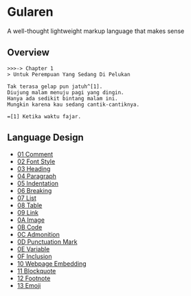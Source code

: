 # Gularen
A well-thought lightweight markup language that makes sense

## Overview
~~~
>>>-> Chapter 1
> Untuk Perempuan Yang Sedang Di Pelukan

Tak terasa gelap pun jatuh^[1].
Diujung malam menuju pagi yang dingin.
Hanya ada sedikit bintang malam ini.
Mungkin karena kau sedang cantik-cantiknya.

=[1] Ketika waktu fajar.
~~~

## Language Design
- [01 Comment](design/01-comment.gr)
- [02 Font Style](design/02-font-style.gr)
- [03 Heading](design/03-heading.gr)
- [04 Paragraph](design/04-paragraph.gr)
- [05 Indentation](design/05-indentation.gr)
- [06 Breaking](design/06-breaking.gr)
- [07 List](design/07-list.gr)
- [08 Table](design/08-table.gr)
- [09 Link](design/09-link.gr)
- [0A Image](design/0A-image.gr)
- [0B Code](design/0B-code.gr)
- [0C Admonition](design/0C-admonition.gr)
- [0D Punctuation Mark](design/0D-punctuation-mark.gr)
- [0E Variable](design/0E-variable.gr)
- [0F Inclusion](design/0F-inclusion.gr)
- [10 Webpage Embedding](design/10-webpage-embedding.gr)
- [11 Blockquote](design/11-blockquote.gr)
- [12 Footnote](design/12-footnote.gr)
- [13 Emoji](design/13-emoji.gr)
